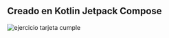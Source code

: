 ## Creado en Kotlin Jetpack Compose

![ejercicio tarjeta cumple](https://github.com/user-attachments/assets/739b7fc6-9614-4c7f-8f91-d68a19b5d4c9)
